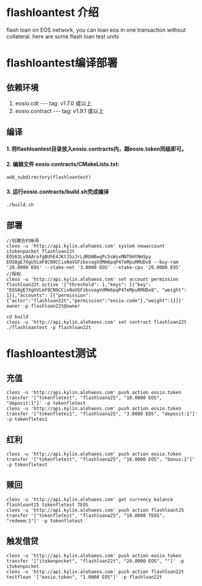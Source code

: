 # flashloantest 介绍

flash loan on EOS network, you can loan eos in one transaction without collateral. here are some flash loan test units

# flashloantest编译部署

## 依赖环境

1. eosio.cdt --- tag: v1.7.0 或以上
2. eosio.contract --- tag:  v1.9.1 或以上

## 编译

#### 1. 将flashloantest目录放入eosio.contracts内，跟eosio.token同级即可。
#### 2. 编辑文件 eosio.contracts/CMakeLists.txt:

```
add_subdirectory(flashloantest)
```
#### 3. 运行eosio.contracts/build.sh完成编译
 ```
 ./build.sh
 ```
 
 ## 部署
```
//创建合约帐号
cleos -u 'http://api.kylin.alohaeos.com' system newaccount itokenpocket flashloan22t EOS61Lv9AArofgBUhE4JKtJ5zJrLdRbNBwgPc5sWsxMNT6HtNm5py EOS8gE7XgUVLmF8CN9CCixNaVGFzbxvagVdMm6pqP47eMpuRMUDx8 --buy-ram '20.0000 EOS' --stake-net '3.0000 EOS' --stake-cpu '20.0000 EOS'
//授权
cleos -u 'http://api.kylin.alohaeos.com' set account permission flashloan22t active '{"threshold": 1,"keys": [{"key": "EOS8gE7XgUVLmF8CN9CCixNaVGFzbxvagVdMm6pqP47eMpuRMUDx8", "weight": 1}],"accounts": [{"permission":{"actor":"flashloan22t","permission":"eosio.code"},"weight":1}]}' owner -p flashloan22t@owner

cd build
cleos -u 'http://api.kylin.alohaeos.com' set contract flashloan22t ./flashloantest -p flashloan22t
```
# flashloantest测试
## 充值
```
cleos -u 'http://api.kylin.alohaeos.com' push action eosio.token transfer '["tokenfletest", "flashloana25", "10.0000 EOS", "deposit:1"]' -p tokenfletest
cleos -u 'http://api.kylin.alohaeos.com' push action eosio.token transfer '["tokenfletes1", "flashloana25", "3.0000 EOS", "deposit:1"]' -p tokenfletes1
```
## 红利
```
cleos -u 'http://api.kylin.alohaeos.com' push action eosio.token transfer '["tokenfletest", "flashloana25", "10.0000 EOS", "bonus:1"]' -p tokenfletest
```
## 赎回
```
cleos -u 'http://api.kylin.alohaeos.com' get currency balance flashloant25 tokenfletest TEOS
cleos -u 'http://api.kylin.alohaeos.com' push action flashloant25 transfer '["tokenfletest", "flashloana25", "10.0000 TEOS", "redeem:1"]' -p tokenfletest
```
## 触发借贷
```
cleos -u 'http://api.kylin.alohaeos.com' push action eosio.token transfer '["itokenpocket", "flashloan22t", "20.0000 EOS", ""]' -p itokenpocket
cleos -u 'http://api.kylin.alohaeos.com' push action flashloan22t testfloan '["eosio.token", "1.0000 EOS"]' -p flashloan22t
```
